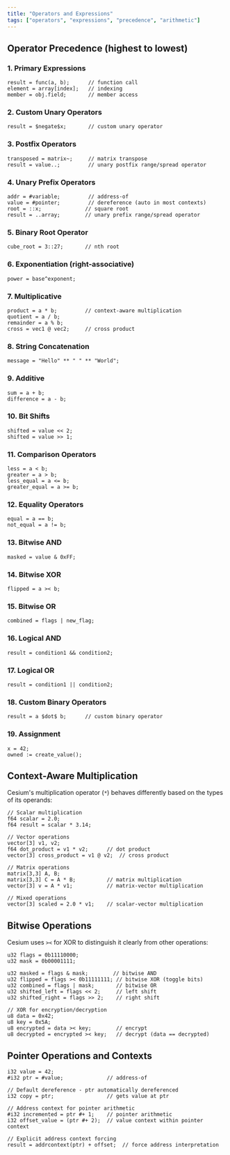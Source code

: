 ```yaml
---
title: "Operators and Expressions"
tags: ["operators", "expressions", "precedence", "arithmetic"]
---
```


## Operator Precedence (highest to lowest)

### 1. Primary Expressions

```cesium
result = func(a, b);      // function call
element = array[index];   // indexing
member = obj.field;       // member access
```

### 2. Custom Unary Operators

```cesium
result = $negate$x;       // custom unary operator
```

### 3. Postfix Operators

```cesium
transposed = matrix~;     // matrix transpose
result = value..;         // unary postfix range/spread operator
```

### 4. Unary Prefix Operators

```cesium
addr = #variable;         // address-of
value = #pointer;         // dereference (auto in most contexts)
root = ::x;              // square root
result = ..array;        // unary prefix range/spread operator
```

### 5. Binary Root Operator

```cesium
cube_root = 3::27;       // nth root
```

### 6. Exponentiation (right-associative)

```cesium
power = base^exponent;
```

### 7. Multiplicative

```cesium
product = a * b;         // context-aware multiplication
quotient = a / b;
remainder = a % b;
cross = vec1 @ vec2;     // cross product
```

### 8. String Concatenation

```cesium
message = "Hello" ** " " ** "World";
```

### 9. Additive

```cesium
sum = a + b;
difference = a - b;
```

### 10. Bit Shifts

```cesium
shifted = value << 2;
shifted = value >> 1;
```

### 11. Comparison Operators

```cesium
less = a < b;
greater = a > b;
less_equal = a <= b;
greater_equal = a >= b;
```

### 12. Equality Operators

```cesium
equal = a == b;
not_equal = a != b;
```

### 13. Bitwise AND

```cesium
masked = value & 0xFF;
```

### 14. Bitwise XOR

```cesium
flipped = a >< b;
```

### 15. Bitwise OR

```cesium
combined = flags | new_flag;
```

### 16. Logical AND

```cesium
result = condition1 && condition2;
```

### 17. Logical OR

```cesium
result = condition1 || condition2;
```

### 18. Custom Binary Operators

```cesium
result = a $dot$ b;      // custom binary operator
```

### 19. Assignment

```cesium
x = 42;
owned := create_value();
```

## Context-Aware Multiplication

Cesium's multiplication operator (`*`) behaves differently based on the types of its operands:

```cesium
// Scalar multiplication
f64 scalar = 2.0;
f64 result = scalar * 3.14;

// Vector operations
vector[3] v1, v2;
f64 dot_product = v1 * v2;      // dot product
vector[3] cross_product = v1 @ v2;  // cross product

// Matrix operations
matrix[3,3] A, B;
matrix[3,3] C = A * B;          // matrix multiplication
vector[3] v = A * v1;           // matrix-vector multiplication

// Mixed operations
vector[3] scaled = 2.0 * v1;    // scalar-vector multiplication
```

## Bitwise Operations

Cesium uses `><` for XOR to distinguish it clearly from other operations:

```cesium
u32 flags = 0b11110000;
u32 mask = 0b00001111;

u32 masked = flags & mask;        // bitwise AND
u32 flipped = flags >< 0b11111111; // bitwise XOR (toggle bits)
u32 combined = flags | mask;       // bitwise OR
u32 shifted_left = flags << 2;     // left shift
u32 shifted_right = flags >> 2;    // right shift

// XOR for encryption/decryption
u8 data = 0x42;
u8 key = 0x5A;
u8 encrypted = data >< key;        // encrypt
u8 decrypted = encrypted >< key;   // decrypt (data == decrypted)
```

## Pointer Operations and Contexts

```cesium
i32 value = 42;
#i32 ptr = #value;              // address-of

// Default dereference - ptr automatically dereferenced
i32 copy = ptr;                 // gets value at ptr

// Address context for pointer arithmetic
#i32 incremented = ptr #+ 1;    // pointer arithmetic
i32 offset_value = (ptr #+ 2);  // value context within pointer context

// Explicit address context forcing
result = addrcontext(ptr) + offset;  // force address interpretation
```
